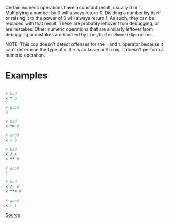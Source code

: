 
Certain numeric operations have a constant result, usually 0 or 1.
Multiplying a number by 0 will always return 0.
Dividing a number by itself or raising it to the power of 0 will always return 1.
As such, they can be replaced with that result.
These are probably leftover from debugging, or are mistakes.
Other numeric operations that are similarly leftover from debugging or mistakes
are handled by `Lint/UselessNumericOperation`.

NOTE: This cop doesn't detect offenses for the `-` and `%` operator because it
can't determine the type of `x`. If `x` is an `Array` or `String`, it doesn't perform
a numeric operation.

# Examples

```ruby

# bad
x * 0

# good
0

# bad
x *= 0

# good
x = 0

# bad
x / x
x ** 0

# good
1

# bad
x /= x
x **= 0

# good
x = 1
```

[Source](http://www.rubydoc.info/gems/rubocop/RuboCop/Cop/Lint/NumericOperationWithConstantResult)